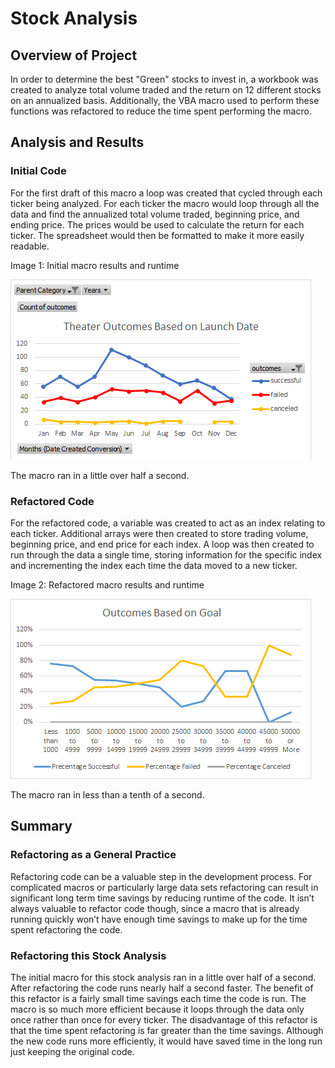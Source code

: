 # Stock Analysis

## Overview of Project

In order to determine the best "Green" stocks to invest in, a workbook was created to analyze total volume traded and the return on 12 different stocks on an annualized basis. Additionally, the VBA macro used to perform these functions was refactored to reduce the time spent performing the macro. 

## Analysis and Results

### Initial Code

For the first draft of this macro a loop was created that cycled through each ticker being analyzed. For each ticker the macro would loop through all the data and find the annualized total volume traded, beginning price, and ending price. The prices would be used to calculate the return for each ticker. The spreadsheet would then be formatted to make it more easily readable.

Image 1: Initial macro results and runtime

![2018 initial results and runtime](https://github.com/TravisTornquist/Kickstarter-Analysis/blob/main/Resources/Theater_Outcomes_vs_Launch.png?raw=true)

The macro ran in a little over half a second.

### Refactored Code

For the refactored code, a variable was created to act as an index relating to each ticker. Additional arrays were then created to store trading volume, beginning price, and end price for each index. A loop was then created to run through the data a single time, storing information for the specific index and incrementing the index each time the data moved to a new ticker.

Image 2: Refactored macro results and runtime

![Outcomes Based on Goal](https://github.com/TravisTornquist/Kickstarter-Analysis/blob/main/Resources/Outcomes_vs_Goals.png?raw=true)

The macro ran in less than a tenth of a second.


## Summary

### Refactoring as a General Practice

Refactoring code can be a valuable step in the development process. For complicated macros or particularly large data sets refactoring can result in significant long term time savings by reducing runtime of the code. It isn’t always valuable to refactor code though, since a macro that is already running quickly won’t have enough time savings to make up for the time spent refactoring the code.

### Refactoring this Stock Analysis

The initial macro for this stock analysis ran in a little over half of a second. After refactoring the code runs nearly half a second faster. The benefit of this refactor is a fairly small time savings each time the code is run. The macro is so much more efficient because it loops through the data only once rather than once for every ticker. The disadvantage of this refactor is that the time spent refactoring is far greater than the time savings. Although the new code runs more efficiently, it would have saved time in the long run just keeping the original code.
